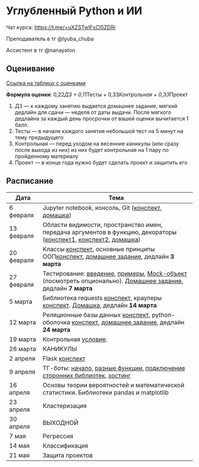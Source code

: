 # Углубленный Python и ИИ

Чат курса: https://t.me/+uXZSTwlFxCI5ZDRi

Преподаватель в тг @lyuba_chuba

Ассистент в тг @nanayaton

## Оценивание
[Ссылка на таблицу с оценками](https://docs.google.com/spreadsheets/d/1J-tSnW0R092I_u_9MDOSmEFTWImDwA_l80bWrVV-0SU/edit?usp=sharing)

**Формула оценки**: 0,22*ДЗ + 0,11*Тесты + 0,33*Контрольная + 0,33*Проект
1. ДЗ — к каждому занятию выдается домашнее задание, мягкий дедлайн для сдачи — неделя от даты выдачи. После мягкого дедлайна за каждый день просрочки от вашей оценки вычитается 1 балл.
2. Тесты — в начале каждого занятия небольшой тест на 5 минут на тему предыдущего
3. Контрольная — перед уходом на весенние каникулы (или сразу после выхода из них) из них будет контрольная на 1 пару по пройденному материалу
4. Проект — в конце года нужно будет сделать проект и защитить его

## Расписание

| Дата       | Тема                                                                                                             |
|------------|------------------------------------------------------------------------------------------------------------------|
| 6 февраля  | Jupyter notebook, консоль, Git ([конспект](intro/cmd_and_git_cheetsheet.ipynb), [домашка](intro/homework1.ipynb))                                                        |
| 13 февраля  | Области видимости, пространство имен, передача аргументов в функцию, декораторы ([конспект1](functions/01_1.ipynb), [конспект2](functions/01_2.ipynb), [домашка](functions/homework2.ipynb)) |
| 20 февраля | Классы [конспект](classes/classes.ipynb), основные принципы ООП[конспект](classes/principles.ipynb), [домашнее задание](classes/hw3.ipynb), дедлайн **3 марта**|
| 27 февраля | Тестирование: [введение](testing/intro_testing.ipynb), [примеры](testing/unittest_examples.ipynb), [Mock-объект](testing/mock.ipynb) (посмотреть опционально). [Домашнее задание](testing/hw4.ipynb), дедлайн **7 марта**                                                                                                 |
| 5 марта    |  Библиотека requests [конспект](crawlers/requests.ipynb), краулеры [конспект](crawlers/crawlers.ipynb). [Домашка](crawlers/hw5.ipynb), дедлайн  **14 марта**                                                                                     |
| 12 марта    | Реляционные базы данных [конспект](databases/databases_1.ipynb), python-оболочка [конспект](databases/databases_2.ipynb), [домашнее задание](databases/hw6.ipynb), дедлайн **24 марта**                                                                                           |
| 19 марта    | Контрольная [условие](test1/task.ipynb).                                                                            |
| 26 марта    | КАНИКУЛЫ                                                                      |
| 2 апреля    | Flask [конспект](flask/flask1.ipynb)                                                                          |
| 9 апреля    |  ТГ-боты: [начало](tgbots/TGBot1.ipynb), [разные функции](tgbots/TGBot2.ipynb), [подключение сторонних библиотек](tgbots/TelegramBot3.ipynb), [хостинг](tgbots/TG4.ipynb)  |
| 16 апреля    | Основы теории вероятностей и математической статистики. Библиотеки pandas и matplotlib                                                                   |
| 23 апреля    | Кластеризация                                                                      |
| 30 апреля   | ВЫХОДНОЙ                                                                     |
| 7 мая   |   Регрессия                                                                    |
| 14 мая   | Классификация                                                                      |
| 21 мая   | Защита проектов                                                                       |

